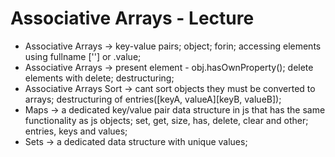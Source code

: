 # Associative Arrays - Lecture

* Associative Arrays -> key-value pairs; object; forin; accessing elements using fullname [''] or .value;
* Associative Arrays -> present element - obj.hasOwnProperty(); delete elements with delete; destructuring;
* Associative Arrays Sort -> cant sort objects they must be converted to arrays; destructuring of entries([keyA, valueA][keyB, valueB]);
* Maps -> a dedicated key/value pair data structure in js that has the same functionality as js objects; set, get, size, has, delete, clear and other; entries, keys and values;
* Sets -> a dedicated data structure with unique values;
